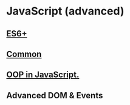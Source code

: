 # JavaScript (advanced)
## [ES6+](./src/es/REAdME.md)
## [Common](./src/common/REAdME.md)
## [OOP in JavaScript.](./src/oop/REAdME.md)
## Advanced DOM & Events
